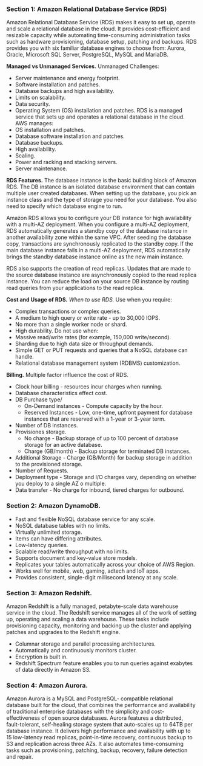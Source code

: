 ### Section 1: Amazon Relational Database Service (RDS)
Amazon Relational Database Service (RDS) makes it easy to set up, operate and scale a relational database in the cloud. It provides cost-efficient and resizable capacity while automating time-consuming administration tasks such as hardware provisioning, database setup, patching and backups. RDS provides you with six familiar database engines to choose from: Aurora, Oracle, Microsoft SQL Server, PostgreSQL, MySQL and MariaDB.

**Managed vs Unmanaged Services.**
Unmanaged Challenges:
- Server maintenance and energy footprint.
- Software installation and patches.
- Database backups and high availability.
- Limits on scalability.
- Data security.
- Operating System (OS) installation and patches.
RDS is a managed service that sets up and operates a relational database in the cloud.
AWS manages:
- OS installation and patches.
- Database software installation and patches.
- Database backups.
- High availability.
- Scaling.
- Power and racking and stacking servers.
- Server maintenance.

**RDS Features.**
The database instance is the basic building block of Amazon RDS. The DB instance is an isolated database environment that can contain multiple user created databases. When setting up the database, you pick an instance class and the type of storage you need for your database. You also need to specify which database engine to run.

Amazon RDS allows you to configure your DB instance for high availability with a multi-AZ deployment. When you configure a multi-AZ deployment, RDS automatically generates a standby copy of the database instance in another availability zone within the same VPC. After seeding the database copy, transactions are synchronously replicated to the standby copy. If the main database instance fails in a multi-AZ deployment, RDS automatically brings the standby database instance online as the new main instance.

RDS also supports the creation of read replicas. Updates that are made to the source database instance are asynchronously copied to the read replica instance. You can reduce the load on your source DB instance by routing read queries from your applications to the read replica.

**Cost and Usage of RDS.**
*When to use RDS.*
Use when you require:
- Complex transactions or complex queries.
- A medium to high query or write rate - up to 30,000 IOPS.
- No more than a single worker node or shard.
- High durability.
Do not use when:
- Massive read/write rates (for example, 150,000 write/second).
- Sharding due to high data size or throughput demands.
- Simple GET or PUT requests and queries that a NoSQL database can handle.
- Relational database management system (RDBMS) customization.

**Billing.**
Multiple factor influence the cost of RDS.
- Clock hour billing - resources incur charges when running.
- Database characteristics effect cost.
- DB Purchase type/
	- On-Demand instances - Compute capacity by the hour.
	- Reserved Instances - Low, one-time, upfront payment for database instances that are reserved with a 1-year or 3-year term.
- Number of DB instances.
- Provisiones storage.
	- No charge - Backup storage of up to 100 percent of database storage for an active database.
	- Charge (GB/month) - Backup storage for terminated DB instances.
- Additional Storage - Charge (GB/Month) for backup storage in addition to the provisioned storage.
- Number of Requests.
- Deployment type - Storage and I/O charges vary, depending on whether you deploy to a single AZ o multiple.
- Data transfer - No charge for inbound, tiered charges for outbound.

### Section 2: Amazon DynamoDB.
- Fast and flexible NoSQL database service for any scale.
- NoSQL database tables with no limits.
- Virtually unlimited storage.
- Items can have differing attributes.
- Low-latency queries.
- Scalable read/write throughput with no limits.
- Supports document and key-value store models.
- Replicates your tables automatically across your choice of AWS Region.
- Works well for mobile, web, gaming, adtech and IoT apps.
- Provides consistent, single-digit millisecond latency at any scale.

### Section 3: Amazon Redshift.
Amazon Redshift is a fully managed, petabyte-scale data warehouse service in the cloud. The Redshift service manages all of the work of setting up, operating and scaling a data warehouse. These tasks include provisioning capacity, monitoring and backing up the cluster and applying patches and upgrades to the Redshift engine.
- Columnar storage and parallel processing architectures.
- Automatically and continuously monitors cluster.
- Encryption is built in.
- Redshift Spectrum feature enables you to run queries against exabytes of data directly in Amazon S3.

### Section 4: Amazon Aurora.
Amazon Aurora is a MySQL and PostgreSQL- compatible relational database built for the cloud, that combines the performance and availability of traditional enterprise databases with the simplicity and cost-effectiveness of open source databases. Aurora features a distributed, fault-tolerant, self-healing storage system that auto-scales up to 64TB per database instance. It delivers high performance and availability with up to 15 low-latency read replicas, point-in-time recovery, continuous backup to S3 and replication across three AZs. It also automates time-consuming tasks such as provisioning, patching, backup, recovery, failure detection and repair.